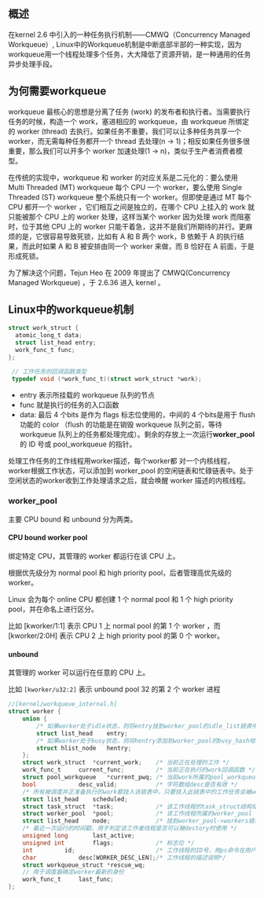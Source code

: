 ## 概述

在kernel 2.6 中引入的一种任务执行机制——CMWQ（Concurrency Managed Workqueue）, Linux中的Workqueue机制是中断底部半部的一种实现，因为workqueue用一个线程处理多个任务，大大降低了资源开销，是一种通用的任务异步处理手段。

## 为何需要workqueue

workqueue 最核心的思想是分离了任务 (work) 的发布者和执行者。当需要执行任务的时候，构造一个 work，塞进相应的 workqueue，由 workqueue 所绑定的 worker (thread) 去执行。如果任务不重要，我们可以让多种任务共享一个 worker，而无需每种任务都开一个 thread 去处理(n -> 1)；相反如果任务很多很重要，那么我们可以开多个 worker 加速处理(1 -> n)，类似于生产者消费者模型。

在传统的实现中，workqueue 和 worker 的对应关系是二元化的：要么使用 Multi Threaded (MT) workqueue 每个 CPU 一个 worker，要么使用 Single Threaded (ST) workqueue 整个系统只有一个 worker。但即使是通过 MT 每个 CPU 都开一个 worker ，它们相互之间是独立的，在哪个 CPU 上挂入的 work 就只能被那个 CPU 上的 worker 处理，这样当某个 worker 因为处理 work 而阻塞时，位于其他 CPU 上的 worker 只能干着急，这并不是我们所期待的并行。更麻烦的是，它很容易导致死锁，比如有 A 和 B 两个 work，B 依赖于 A 的执行结果，而此时如果 A 和 B 被安排由同一个 worker 来做，而 B 恰好在 A 前面，于是形成死锁。

为了解决这个问题，Tejun Heo 在 2009 年提出了 CMWQ(Concurrency Managed Workqueue) ，于 2.6.36 进入 kernel 。

## Linux中的workqueue机制

```c
struct work_struct {
  atomic_long_t data;
  struct list_head entry;
  work_func_t func;                                                                  
};

 // 工作任务的回调函数类型
 typedef void (*work_func_t)(struct work_struct *work); 
```

- entry 表示所挂载的 workqueue 队列的节点
- func  就是执行的任务的入口函数
- data: 最后 4 个bits 是作为 flags 标志位使用的，中间的 4 个bits是用于 flush 功能的 color （flush 的功能是在销毁 workqueue 队列之前，等待 workqueue 队列上的任务都处理完成）。剩余的存放上一次运行**worker_pool**的 ID 号或 pool_workqueue 的指针。

处理工作任务的工作线程用worker描述，每个worker都 对一个内核线程，worker根据工作状态，可以添加到 worker_pool 的空闲链表和忙碌链表中。处于空闲状态的worker收到工作处理请求之后，就会唤醒 worker 描述的内核线程。

### worker_pool

主要 CPU bound 和 unbound 分为两类。

#### CPU bound worker pool

绑定特定 CPU，其管理的 worker 都运行在该 CPU 上。

根据优先级分为 normal pool 和 high priority pool，后者管理高优先级的 worker。

Linux 会为每个 online CPU 都创建 1 个 normal pool 和 1 个 high priority pool，并在命名上进行区分。

比如 [kworker/1:1] 表示 CPU 1 上 normal pool 的第 1 个 worker ，而 [kworker/2:0H] 表示 CPU 2 上 high priority pool 的第 0 个 worker。

#### unbound

其管理的 worker 可以运行在任意的 CPU 上。

比如 `[kworker/u32:2]` 表示 unbound pool 32 的第 2 个 worker 进程

```c
//[kernel/workqueue_internal.h]
struct worker {
    union {
        /* 如果worker处于idle状态，则将entry挂到worker_pool的idle_list链表中 */
        struct list_head	entry;
        /* 如果worker处于busy状态，则将hentry添加到worker_pool的busy_hash哈希表中 */
        struct hlist_node	hentry;
    };
    struct work_struct	*current_work;	  /* 当前正在处理的工作 */
    work_func_t		current_func;	      /* 当前正在执行的work回调函数 */
    struct pool_workqueue	*current_pwq; /* 当前work所属的pool_workqueue */
    bool			desc_valid;	          /* 字符数组desc是否有效 */
    /* 所有被调度并正准备执行的work都挂入该链表中，只要挂入此链表中的工作任务会被worker处理 */
    struct list_head	scheduled;
    struct task_struct	*task;		      /* 该工作线程的task_struct结构体，调度的实体 */
    struct worker_pool	*pool;		      /* 该工作线程所属的worker_pool */
    struct list_head	node;		      /* 挂到worker_pool->workers链表中 */
    /* 最近一次运行的时间戳，用于判定该工作者线程是否可以被destory时使用 */
    unsigned long		last_active;	  
    unsigned int		flags;		      /* 标志位 */
    int			id;		                  /* 工作线程的ID号，用ps命令在用户空间可以看到具体的值 */
    char			desc[WORKER_DESC_LEN];/* 工作线程的描述说明*/  
    struct workqueue_struct	*rescue_wq;	  
    // 用于调度器确定worker最新的身份
    work_func_t     last_func;   
};
```





